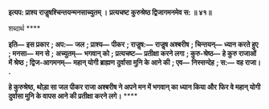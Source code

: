 **इत्यप: प्राश्य राजॢषश्चिन्तयन्मनसाच्युतम् ।** **प्रत्यचष्ट कुरुश्रेष्ठ द्विजागमनमेव स: ॥ ४१॥** 

शब्दार्थ **** 

**इति—** **इस प्रकार** **; अप:—** **जल** **; प्राश्य—** **पीकर** **; राजॢष:—** **राजॢष अश्बरीष** **; चिन्तयन्—** **ध्यान करते हुए** **; मनसा—** **मन से** **;** **अच्युतम्—** **भगवान् को** **; प्रत्यचष्ट—** **प्रतीक्षा करने लगा** **; कुरु-श्रेष्ठ—** **हे कुरु राजाओं में श्रेष्ठ** **; द्विज-आगमनम्—** **महान् योगी ब्राह्मण** **दुर्वासा मुनि के आने की** **; एव—** **निस्सन्देह** **; स:—** **वह राजा।** **.** 

**हे कुरुश्रेष्ठ, थोड़ा सा जल पीकर राजा अश्बरीष ने अपने मन में भगवान् का ध्यान किया और** **फिर वे महान् योगी दुर्वासा मुनि के वापस आने की प्रतीक्षा करने लगे।** **** 